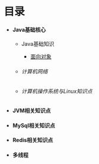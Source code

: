 # 目录

- ####  Java基础核心
  
  - Java基础知识
  
    - [面向对象](.\docs\面向对象.md)
  
  - ###### 计算机网络
  
  - ###### 计算机操作系统与Linux知识点
  
- #### JVM相关知识点

- #### MySql相关知识点

- #### Redis相关知识点

- #### 多线程

